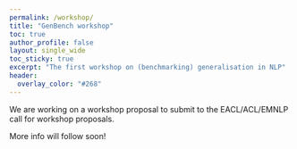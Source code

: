 ```yaml
---
permalink: /workshop/
title: "GenBench workshop"
toc: true
author_profile: false
layout: single_wide
toc_sticky: true
excerpt: "The first workshop on (benchmarking) generalisation in NLP"
header:
  overlay_color: "#268"
---
```


We are working on a workshop proposal to submit to the EACL/ACL/EMNLP call for workshop proposals. 

More info will follow soon!
